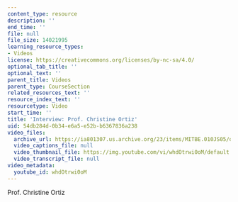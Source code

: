 ```yaml
---
content_type: resource
description: ''
end_time: ''
file: null
file_size: 14021995
learning_resource_types:
- Videos
license: https://creativecommons.org/licenses/by-nc-sa/4.0/
optional_tab_title: ''
optional_text: ''
parent_title: Videos
parent_type: CourseSection
related_resources_text: ''
resource_index_text: ''
resourcetype: Video
start_time: ''
title: 'Interview: Prof. Christine Ortiz'
uid: 54db284d-0b34-e6a5-e52b-b6367836a238
video_files:
  archive_url: https://ia801307.us.archive.org/23/items/MITBE.010JS05/ocw-be010-Ortiz-220k_512kb.mp4
  video_captions_file: null
  video_thumbnail_file: https://img.youtube.com/vi/whdOtrwi0oM/default.jpg
  video_transcript_file: null
video_metadata:
  youtube_id: whdOtrwi0oM
---
```


Prof. Christine Ortiz

